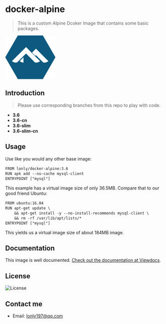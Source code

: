 # docker-alpine

> This is a custom Alpine Dcoker Image that contains some basic packages.

![Logo](https://raw.githubusercontent.com/docker-library/docs/781049d54b1bd9b26d7e8ad384a92f7e0dcb0894/alpine/logo.png)

## Introduction

> Please use corresponding branches from this repo to play with code.

- __3.6__
- __3.6-cn__
- __3.6-slim__
- __3.6-slim-cn__

## Usage

Use like you would any other base image:

```docker
FROM lonly/docker-alpine:3.6
RUN apk add --no-cache mysql-client
ENTRYPOINT ["mysql"]
```

This example has a virtual image size of only 36.5MB. Compare that to our good friend Ubuntu:

```docker
FROM ubuntu:16.04
RUN apt-get update \
    && apt-get install -y --no-install-recommends mysql-client \
    && rm -rf /var/lib/apt/lists/*
ENTRYPOINT ["mysql"]
```
This yields us a virtual image size of about 184MB image.

## Documentation

This image is well documented. [Check out the documentation at Viewdocs](http://gliderlabs.viewdocs.io/docker-alpine).

## License

![License](https://img.shields.io/github/license/lonly197/docker-alpine.svg)

## Contact me

- Email: <lonly197@qq.com>